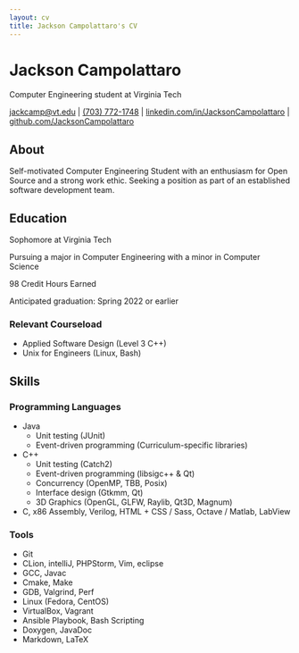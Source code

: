 ```yaml
---
layout: cv
title: Jackson Campolattaro's CV
---
```


# Jackson Campolattaro
Computer Engineering student at Virginia Tech

<div id="webaddress">
<a href="mailto:jackcamp@vt.edu">jackcamp@vt.edu</a>
|
<a href="tel:703-772-1748">(703) 772-1748</a>
|
<a href="https://www.linkedin.com/in/JacksonCampolattaro/">linkedin.com/in/JacksonCampolattaro</a>
|
<a href="https://github.com/JacksonCampolattaro">github.com/JacksonCampolattaro</a>
</div>

## About

Self-motivated Computer Engineering Student with an enthusiasm for Open Source and a strong work ethic. 
Seeking a position as part of an established software development team.

## Education

Sophomore at Virginia Tech

Pursuing a major in Computer Engineering with a minor in Computer Science

98 Credit Hours Earned

Anticipated graduation: Spring 2022 or earlier

### Relevant Courseload

* Applied Software Design (Level 3 C++)
* Unix for Engineers (Linux, Bash)

## Skills

### Programming Languages

* Java
    * Unit testing (JUnit)
    * Event-driven programming (Curriculum-specific libraries)
* C++
    * Unit testing (Catch2)
    * Event-driven programming (libsigc++ & Qt)
    * Concurrency (OpenMP, TBB, Posix)
    * Interface design (Gtkmm, Qt)
    * 3D Graphics (OpenGL, GLFW, Raylib, Qt3D, Magnum)
* C, x86 Assembly, Verilog, HTML + CSS / Sass, Octave / Matlab, LabView


### Tools

* Git
* CLion, intelliJ, PHPStorm, Vim, eclipse
* GCC, Javac
* Cmake, Make
* GDB, Valgrind, Perf
* Linux (Fedora, CentOS)
* VirtualBox, Vagrant
* Ansible Playbook, Bash Scripting
* Doxygen, JavaDoc
* Markdown, LaTeX


<!-- ### Footer

Last updated: May 2013 -->


